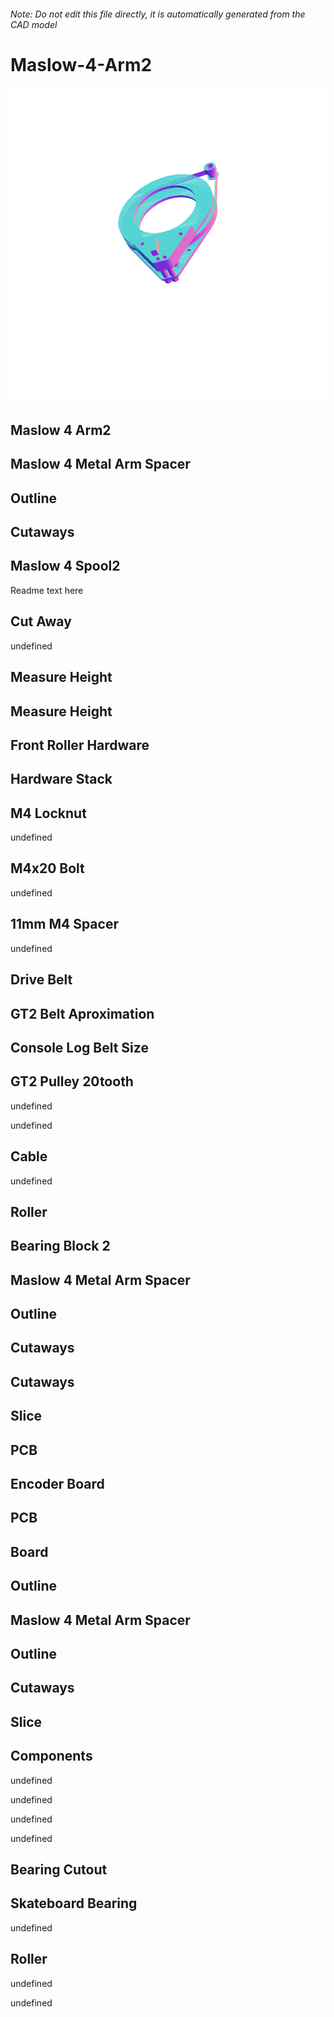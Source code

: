 ###### Note: Do not edit this file directly, it is automatically generated from the CAD model

# Maslow-4-Arm2

![](/project.svg)

## Maslow 4 Arm2


## Maslow 4 Metal Arm Spacer


## Outline


## Cutaways


## Maslow 4 Spool2


Readme text here


## Cut Away


undefined


## Measure Height


## Measure Height


## Front Roller Hardware


## Hardware Stack


## M4 Locknut


undefined


## M4x20 Bolt


undefined


## 11mm M4 Spacer


undefined


## Drive Belt


## GT2 Belt Aproximation 


## Console Log Belt Size


## GT2 Pulley 20tooth


undefined


undefined


## Cable


undefined


## Roller


## Bearing Block 2


## Maslow 4 Metal Arm Spacer


## Outline


## Cutaways


## Cutaways


## Slice


## PCB


## Encoder Board


## PCB


## Board


## Outline


## Maslow 4 Metal Arm Spacer


## Outline


## Cutaways


## Slice


## Components


undefined


undefined


undefined


undefined


## Bearing Cutout


## Skateboard Bearing


undefined


## Roller


undefined


undefined


